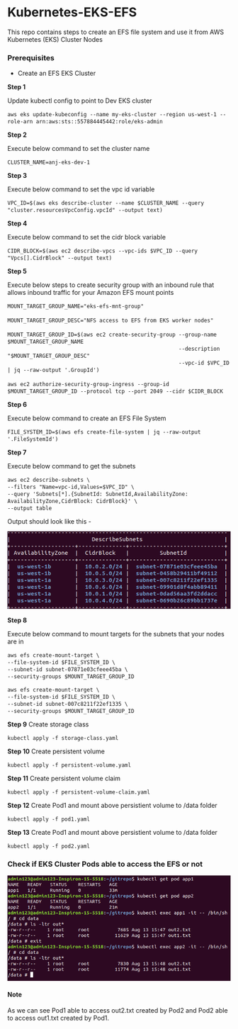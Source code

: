 # Kubernetes-EKS-EFS
This repo contains steps to create an EFS file system and use it from AWS Kubernetes (EKS) Cluster Nodes

### Prerequisites
* Create an EFS EKS Cluster

<b>Step 1</b>

Update kubectl config to point to Dev EKS cluster

````
aws eks update-kubeconfig --name my-eks-cluster --region us-west-1 --role-arn arn:aws:sts::557884445442:role/eks-admin
````

<b>Step 2</b>

Execute below command to set the cluster name
````
CLUSTER_NAME=anj-eks-dev-1
````
<b>Step 3</b>

Execute below command to set the vpc id variable
````
VPC_ID=$(aws eks describe-cluster --name $CLUSTER_NAME --query "cluster.resourcesVpcConfig.vpcId" --output text)
````
<b>Step 4</b>

Execute below command to set the cidr block variable
````
CIDR_BLOCK=$(aws ec2 describe-vpcs --vpc-ids $VPC_ID --query "Vpcs[].CidrBlock" --output text)
````
<b>Step 5</b>

Execute below steps to create security group with an inbound rule that allows inbound traffic for your Amazon EFS mount points
````
MOUNT_TARGET_GROUP_NAME="eks-efs-mnt-group"

MOUNT_TARGET_GROUP_DESC="NFS access to EFS from EKS worker nodes"

MOUNT_TARGET_GROUP_ID=$(aws ec2 create-security-group --group-name $MOUNT_TARGET_GROUP_NAME 
                                                      --description "$MOUNT_TARGET_GROUP_DESC" 
                                                      --vpc-id $VPC_ID | jq --raw-output '.GroupId')

aws ec2 authorize-security-group-ingress --group-id $MOUNT_TARGET_GROUP_ID --protocol tcp --port 2049 --cidr $CIDR_BLOCK
````
<b>Step 6</b>

Execute below command to create an EFS File System
````
FILE_SYSTEM_ID=$(aws efs create-file-system | jq --raw-output '.FileSystemId')
````
<b>Step 7</b>

Execute below command to get the subnets
````
aws ec2 describe-subnets \
--filters "Name=vpc-id,Values=$VPC_ID" \
--query 'Subnets[*].{SubnetId: SubnetId,AvailabilityZone: AvailabilityZone,CidrBlock: CidrBlock}' \
--output table
````
Output should look like this -

![Screenshot](img/subnets.png)

<b>Step 8</b>

Execute below command to mount targets for the subnets that your nodes are in

````
aws efs create-mount-target \
--file-system-id $FILE_SYSTEM_ID \
--subnet-id subnet-07871e03cfeee45ba \
--security-groups $MOUNT_TARGET_GROUP_ID
````
 
````
aws efs create-mount-target \
--file-system-id $FILE_SYSTEM_ID \
--subnet-id subnet-007c8211f22ef1335 \
--security-groups $MOUNT_TARGET_GROUP_ID
````

<b>Step 9</b>
Create storage class

````
kubectl apply -f storage-class.yaml
````

<b>Step 10</b>
Create persistent volume

````
kubectl apply -f persistent-volume.yaml
````

<b>Step 11</b>
Create persistent volume claim

````
kubectl apply -f persistent-volume-claim.yaml
````

<b>Step 12</b>
Create Pod1 and mount above persistient volume to /data folder

````
kubectl apply -f pod1.yaml
````

<b>Step 13</b>
Create Pod1 and mount above persistient volume to /data folder

````
kubectl apply -f pod2.yaml
````

### Check if EKS Cluster Pods able to access the EFS or not

![Screenshot](img/result.png)

#### Note
As we can see Pod1 able to access out2.txt created by Pod2 and Pod2 able to access out1.txt created by Pod1.
